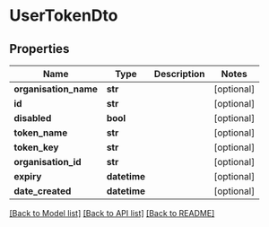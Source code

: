 # UserTokenDto


## Properties
Name | Type | Description | Notes
------------ | ------------- | ------------- | -------------
**organisation_name** | **str** |  | [optional] 
**id** | **str** |  | [optional] 
**disabled** | **bool** |  | [optional] 
**token_name** | **str** |  | [optional] 
**token_key** | **str** |  | [optional] 
**organisation_id** | **str** |  | [optional] 
**expiry** | **datetime** |  | [optional] 
**date_created** | **datetime** |  | [optional] 

[[Back to Model list]](../README.md#documentation-for-models) [[Back to API list]](../README.md#documentation-for-api-endpoints) [[Back to README]](../README.md)


